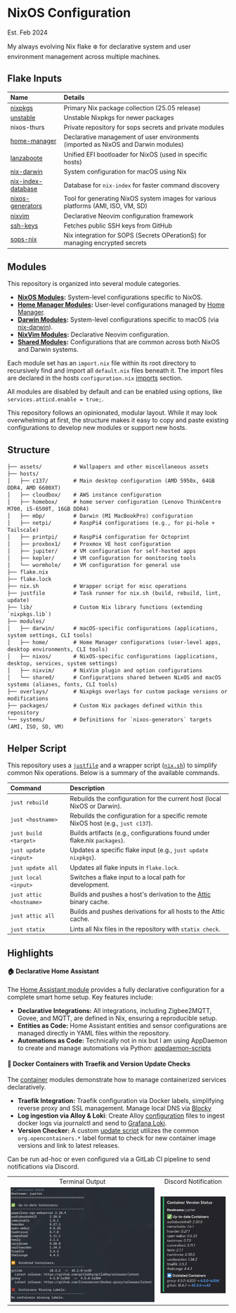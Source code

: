 # NixOS Configuration
Est. Feb 2024

My always evolving Nix flake ❄️ for declarative system and user environment management across multiple machines.

## Flake Inputs
| Name | Details |
|:-----------| :------|
| [nixpkgs](https://github.com/NixOS/nixpkgs/tree/nixos-25.05) | Primary Nix package collection (25.05 release) |
| [unstable](https://github.com/NixOS/nixpkgs/tree/nixos-unstable) | Unstable Nixpkgs for newer packages |
| nixos-thurs | Private repository for sops secrets and private modules |
| [home-manager](https://github.com/nix-community/home-manager/tree/release-25.05) | Declarative management of user environments (imported as NixOS and Darwin modules) |
| [lanzaboote](https://github.com/nix-community/lanzaboote) | Unified EFI bootloader for NixOS (used in specific hosts) |
| [nix-darwin](https://github.com/LnL7/nix-darwin) | System configuration for macOS using Nix |
| [nix-index-database](https://github.com/nix-community/nix-index-database) | Database for `nix-index` for faster command discovery |
| [nixos-generators](https://github.com/nix-community/nixos-generators) | Tool for generating NixOS system images for various platforms (AMI, ISO, VM, SD) |
| [nixvim](https://github.com/nix-community/nixvim/tree/main) | Declarative Neovim configuration framework |
| [ssh-keys](https://github.com/thursdaddy.keys) | Fetches public SSH keys from GitHub |
| [sops-nix](https://github.com/Mic92/sops-nix) | Nix integration for SOPS (Secrets OPerationS) for managing encrypted secrets |

## Modules

This repository is organized into several module categories.

-   **[NixOS Modules](https://github.com/thursdaddy/nixos-config/tree/main/modules/nixos):** System-level configurations specific to NixOS.
-   **[Home Manager Modules](https://github.com/thursdaddy/nixos-config/tree/main/modules/home):** User-level configurations managed by [Home Manager](https://github.com/nix-community/home-manager).
-   **[Darwin Modules](https://github.com/thursdaddy/nixos-config/tree/main/modules/darwin):** System-level configurations specific to macOS (via [nix-darwin](https://github.com/nix-darwin/nix-darwin)).
-   **[NixVim Modules](https://github.com/thursdaddy/nixos-config/tree/main/modules/nixvim):** Declarative Neovim configuration.
-   **[Shared Modules](https://github.com/thursdaddy/nixos-config/tree/main/modules/shared):** Configurations that are common across both NixOS and Darwin systems.

Each module set has an `import.nix` file within its root directory to recursively find and import all `default.nix` files beneath it. The import files are declared in the hosts `configuration.nix` [imports](https://github.com/thursdaddy/nixos-config/blob/main/hosts/c137/configuration.nix#L15) section.

All modules are disabled by default and can be enabled using options, like `services.atticd.enable = true;`.

This repository follows an opinionated, modular layout. While it may look overwhelming at first, the structure makes it easy to copy and paste existing configurations to develop new modules or support new hosts.

## Structure

```
├── assets/          # Wallpapers and other miscellaneous assets
├── hosts/
│   ├── c137/        # Main desktop configuration (AMD 5950x, 64GB DDR4, AMD 6600XT)
│   ├── cloudbox/    # AWS instance configuration
│   ├── homebox/     # home server configuration (Lenovo ThinkCentre M700, i5-6500T, 16GB DDR4)
│   ├── mbp/         # Darwin (M1 MacBookPro) configuration
│   ├── netpi/       # RaspPi4 configurations (e.g., for pi-hole + Tailscale)
│   ├── printpi/     # RaspPi4 configuration for Octoprint
│   ├── proxbox1/    # Proxmox VE host configuration
│   ├── jupiter/     # VM configuration for self-hosted apps
│   ├── kepler/      # VM configuration for monitoring tools
│   └── wormhole/    # VM configuration for general use
├── flake.nix
├── flake.lock
├── nix.sh           # Wrapper script for misc operations
├── justfile         # Task runner for nix.sh (build, rebuild, lint, update)
├── lib/             # Custom Nix library functions (extending `nixpkgs.lib`)
├── modules/
│   ├── darwin/      # macOS-specific configurations (applications, system settings, CLI tools)
│   ├── home/        # Home Manager configurations (user-level apps, desktop environments, CLI tools)
│   ├── nixos/       # NixOS-specific configurations (applications, desktop, services, system settings)
│   ├── nixvim/      # NixVim plugin and option configurations
│   └── shared/      # Configurations shared between NixOS and macOS systems (aliases, fonts, CLI tools)
├── overlays/        # Nixpkgs overlays for custom package versions or modifications
├── packages/        # Custom Nix packages defined within this repository
└── systems/         # Definitions for `nixos-generators` targets (AMI, ISO, SD, VM)
```

## Helper Script

This repository uses a [`justfile`](./justfile) and a wrapper script ([`nix.sh`](./nix.sh)) to simplify common Nix operations. Below is a summary of the available commands.

| Command | Description |
| :--- | :--- |
| `just rebuild` | Rebuilds the configuration for the current host (local NixOS or Darwin). |
| `just <hostname>` | Rebuilds the configuration for a specific remote NixOS host (e.g., `just c137`). |
| `just build <target>` | Builds artifacts (e.g., configurations found under flake.nix `packages`). |
| `just update <input>` | Updates a specific flake input (e.g., `just update nixpkgs`). |
| `just update all` | Updates all flake inputs in `flake.lock`. |
| `just local <input>` | Switches a flake input to a local path for development. |
| `just attic <hostname>` | Builds and pushes a host's derivation to the [Attic](https://github.com/zhaofengli/attic) binary cache. |
| `just attic all` | Builds and pushes derivations for all hosts to the Attic cache. |
| `just statix` | Lints all Nix files in the repository with `statix check`. |

## Highlights

#### 🏠 Declarative Home Assistant

The [Home Assistant module](./modules/nixos/apps/home-assistant) provides a fully declarative configuration for a complete smart home setup. Key features include:

- **Declarative Integrations:** All integrations, including Zigbee2MQTT, Govee, and MQTT, are defined in Nix, ensuring a reproducible setup.
- **Entities as Code:** Home Assistant entities and sensor configurations are managed directly in YAML files within the repository.
- **Automations as Code:** Technically not in nix but I am using AppDaemon to create and manage automations via Python: [appdaemon-scripts](https://github.com/thursdaddy/appdaemon-scripts)

#### 🐳 Docker Containers with Traefik and Version Update Checks

The [container](./modules/nixos/containers) modules demonstrate how to manage containerized services declaratively.

- **Traefik Integration:** Traefik configuration via Docker labels, simplifying reverse proxy and SSL management. Manage local DNS via [Blocky](https://github.com/thursdaddy/nixos-config/blob/main/modules/nixos/services/blocky/blocky.yml)
- **Log ingestion via Alloy & Loki**: Create Alloy [configuration](https://github.com/thursdaddy/nixos-config/blob/main/modules/nixos/containers/audiobookshelf/config.alloy) files to ingest docker logs via journalctl and send to [Grafana Loki](https://grafana.com/oss/loki/).
- **Version Checker:** A custom [update script](./modules/nixos/services/docker/scripts/container-version-check.py) utilizes the common `org.opencontainers.*` label format to check for new container image versions and link to latest releases.

Can be run ad-hoc or even configured via a GitLab CI pipeline to send notifications via Discord.

<table align="center">
  <tr>
    <td align="center">Terminal Output</td>
    <td align="center">Discord Notification</td>
  </tr>
  <tr>
    <td><img src="assets/readme/container-check-terminal.png" alt="Container Check Terminal Output" width="100%"></td>
    <td><img src="assets/readme/container-check-discord.png" alt="Container Check Discord Notification" width="100%"></td>
  </tr>
</table>

